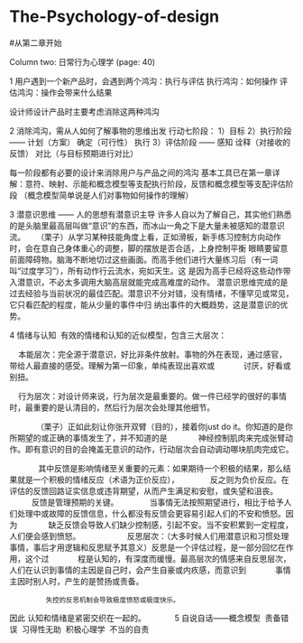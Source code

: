 # The-Psychology-of-design

#从第二章开始

Column two: 日常行为心理学 (page: 40)

1 用户遇到一个新产品时，会遇到两个鸿沟：执行与评估
     执行鸿沟：如何操作
     评估鸿沟：操作会带来什么结果
     
  设计师设计产品时主要考虑消除这两种鸿沟

2 消除鸿沟，需从人如何了解事物的思维出发
     行动七阶段： 1）目标
                2）执行阶段 —— 计划（方案）
                             确定（可行性）
                             执行
                3）评估阶段 —— 感知
                             诠释（对接收的反馈）
                             对比（与目标预期进行对比）
                             
  每一阶段都有必要的设计来消除用户与产品之间的鸿沟
  基本工具已在第一章详解：意符、映射、示能和概念模型等支配执行阶段，反馈和概念模型等支配评估阶段
                     （概念模型简单说是人们对事物如何操作的理解）

3 潜意识思维 —— 人的思想有潜意识主导
      许多人自以为了解自己，其实他们熟悉的是头脑里最高层叫做“意识”的东西，而冰山一角之下是大量未被感知的潜意识流。
        （栗子）从学习某种技能角度上看，正如滑板，新手练习控制方向动作时，会在意自己身体重心的调整，脚的摆放是否合适，上身控制平衡
     眼睛要留意前面障碍物。脑海不断地切过这些画面。而高手他们进行大量练习后（有一词叫“过度学习”），所有动作行云流水，宛如天生。这
     是因为高手已经将这些动作带入潜意识，不必太多调用大脑高层就能完成高难度的动作。
        潜意识思维完成的是过去经验与当前状况的最佳匹配。潜意识不分对错，没有情绪，不懂罕见或常见，它只看匹配的程度，能从少量的事件中归
     纳出事件的大概趋势，这是潜意识的优势。
  
4 情绪与认知
  有效的情绪和认知的近似模型，包含三大层次：
     
     本能层次：完全源于潜意识，好比非条件放射。事物的外在表现，通过感官，带给人最直接的感受。理解为第一印象，单纯表现出喜欢或
             讨厌，好看或别扭。
                
     行为层次：对设计师来说，行为层次是最重要的。做一件已经学的很好的事情时，最重要的是认清目的，然后行为层次会处理其他细节。
                
             （栗子）正如此刻让你张开双臂（目的），接着你just do it。你知道的是你所期望的或正确的事情发生了，并不知道的是
              神经控制肌肉来完成张臂动作。即有意识的目的会掩盖无意识的动作，行动层次会自动调动哪块肌肉完成它。
                
              其中反馈是影响情绪至关重要的元素：如果期待一个积极的结果，那么结果就是一个积极的情绪反应（术语为正价反应），
              反之则为负价反应。在评估的反馈回路证实信息或违背期望，从而产生满足和安慰，或失望和沮丧。
                
              反馈是管理预期的关键。
              当事情无法按照期望进行，相比于给予人们处理中或故障的反馈信息，什么都没有反馈会更容易引起人们的不安和愤怒。因为
              缺乏反馈会导致人们缺少控制感，引起不安。当不安积累到一定程度，人们便会感到愤怒。
                
     反思层次：（大多时候人们用潜意识和习惯处理事情，事后才用逻辑和反思赋予其意义）反思是一个评估过程，是一部分回忆在作用，这个过
             程是认知的，有深度而缓慢。最高层次的情感来自反思层次，人们在认识到事情的主因是自己时，会产生自豪或内疚感，而意识到
             事情主因时别人时，产生的是赞扬或责备。
             
             失控的反思机制会导致极度愤怒或极度快乐。
             
   因此 认知和情绪是紧密交织在一起的。    
        
5 自说自话——概念模型
  责备错误
  习得性无助
  积极心理学
  不当的自责





